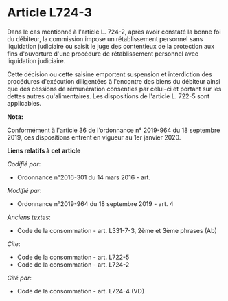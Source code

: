 # Article L724-3

Dans le cas mentionné à l'article L. 724-2, après avoir constaté la bonne foi du débiteur, la commission impose un
rétablissement personnel sans liquidation judiciaire ou saisit le juge des contentieux de la protection aux fins d'ouverture
d'une procédure de rétablissement personnel avec liquidation judiciaire.

Cette décision ou cette saisine emportent suspension et interdiction des procédures d'exécution diligentées à l'encontre des
biens du débiteur ainsi que des cessions de rémunération consenties par celui-ci et portant sur les dettes autres
qu'alimentaires. Les dispositions de l'article L. 722-5 sont applicables.

**Nota:**

Conformément à l'article 36 de l’ordonnance n° 2019-964 du 18 septembre 2019, ces dispositions entrent en vigueur au 1er
janvier 2020.

**Liens relatifs à cet article**

_Codifié par_:

  - Ordonnance n°2016-301 du 14 mars 2016 - art.

_Modifié par_:

  - Ordonnance n°2019-964 du 18 septembre 2019 - art. 4

_Anciens textes_:

  - Code de la consommation - art. L331-7-3, 2ème et 3ème phrases (Ab)

_Cite_:

  - Code de la consommation - art. L722-5
  - Code de la consommation - art. L724-2

_Cité par_:

  - Code de la consommation - art. L724-4 (VD)
